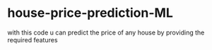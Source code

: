 # house-price-prediction-ML
with this code u can predict the price of any house by providing the required features
